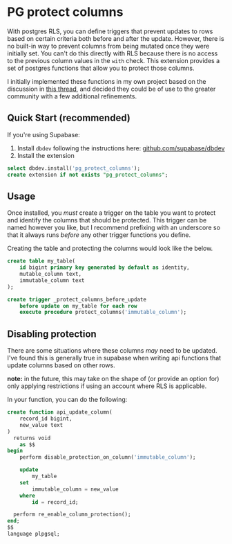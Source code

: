 # PG protect columns
With postgres RLS, you can define triggers that prevent updates to rows based on certain criteria both before and after the update. However, there is no built-in way to prevent columns from being mutated once they were initially set. You can't do this directly with RLS because there is no access to the previous column values in the `with` check. This extension provides a set of postgres functions that allow you to protect those columns.

I initially implemented these functions in my own project based on the discussion in [this thread](https://github.com/orgs/supabase/discussions/656#discussioncomment-5594653), and decided they could be of use to the greater community with a few additional refinements.

## Quick Start (recommended)
If you're using Supabase:

1) Install `dbdev` following the instructions here: [github.com/supabase/dbdev](https://github.com/supabase/dbdev)
2) Install the extension

```sql
select dbdev.install('pg_protect_columns');
create extension if not exists "pg_protect_columns";
```

## Usage
Once installed, you _must_ create a trigger on the table you want to protect and identify the columns that should be protected. This trigger can be named however you like, but I recommend prefixing with an underscore so that it always runs _before_ any other trigger functions you define.

Creating the table and protecting the columns would look like the below.

```sql
create table my_table(
	id bigint primary key generated by default as identity,
	mutable_column text,
	immutable_column text
);

create trigger _protect_columns_before_update
	before update on my_table for each row
	execute procedure protect_columns('immutable_column');
```

## Disabling protection
There are some situations where these columns _may_ need to be updated. I've found this is generally true in supabase when writing api functions that update columns based on other rows.

**note:** in the future, this may take on the shape of (or provide an option for) only applying restrictions if using an account where RLS is applicable.

In your function, you can do the following:

```sql
create function api_update_column(
	record_id bigint,
	new_value text
)
  returns void
	as $$
begin
	perform disable_protection_on_column('immutable_column');

	update
		my_table
	set
		immutable_column = new_value
	where
		id = record_id;

  perform re_enable_column_protection();
end;
$$
language plpgsql;
```
